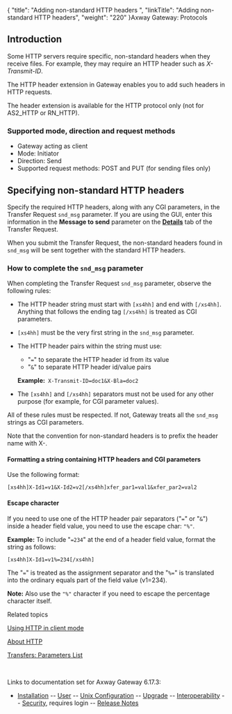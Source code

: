 {
    "title": "Adding non-standard HTTP headers ",
    "linkTitle": "Adding non-standard HTTP headers",
    "weight": "220"
}<span class="mc-variable axway_variables.Component_Long_Name variable">Axway Gateway</span>: Protocols

## Introduction

Some HTTP servers require specific, non-standard headers when they receive files. For example, they may require an HTTP header such as *X-Transmit-ID*.

The HTTP header extension in Gateway enables you to add such headers in HTTP requests.

The header extension is available for the HTTP protocol only (not for AS2\_HTTP or RN\_HTTP).

### Supported mode, direction and request methods

-   Gateway acting as client
-   Mode: Initiator
-   Direction: Send
-   Supported request methods: POST and PUT (for sending files only)

## Specifying non-standard HTTP headers

Specify the required HTTP headers, along with any CGI parameters, in the Transfer Request `snd_msg` parameter. If you are using the GUI, enter this information in the **Message to send** parameter on the **[Details](../../../transfers_start_here/submitting_transfer_requests_start_here/working_with_transfers_(gui)/transfer_request_details_tab)** tab of the Transfer Request.

When you submit the Transfer Request, the non-standard headers found in `snd_msg` will be sent together with the standard HTTP headers.

### How to complete the `snd_msg` parameter

When completing the Transfer Request `snd_msg` parameter, observe the following rules:

-   The HTTP header string must start with `[xs4hh]` and end with `[/xs4hh]`. Anything that follows the ending tag `[/xs4hh]` is treated as CGI parameters.
-   `[xs4hh]` must be the very first string in the `snd_msg` parameter.
-   The HTTP header pairs within the string must use:
    -   "`=`" to separate the HTTP header id from its value
    -   "`&`" to separate HTTP header id/value pairs

      
    **Example:**` X-Transmit-ID=doc1&X-Bla=doc2`
-   The `[xs4hh]` and `[/xs4hh]` separators must not be used for any other purpose (for example, for CGI parameter values).

All of these rules must be respected. If not, Gateway treats all the `snd_msg` strings as CGI parameters.

Note that the convention for non-standard headers is to prefix the header name with X-.

#### Formatting a string containing HTTP headers and CGI parameters

Use the following format:

`[xs4hh]X-Id1=v1&X-Id2=v2[/xs4hh]xfer_par1=val1&xfer_par2=val2`

#### Escape character

If you need to use one of the HTTP header pair separators ("`=`" or "`&`") inside a header field value, you need to use the escape char: `"%"`.

**Example:** To include "`=234`" at the end of a header field value, format the string as follows:

`[xs4hh]X-Id1=v1%=234[/xs4hh]`

The "`=`" is treated as the assignment separator and the "`%=`" is translated into the ordinary equals part of the field value (v1=234).

**Note:** Also use the `"%"` character if you need to escape the percentage character itself.

Related topics

[Using HTTP in client mode](http_using_in_client_mode.htm)

[About HTTP](http_about.htm)

[Transfers: Parameters List](../../../transfers_start_here/submitting_transfer_requests_start_here/working_with_transfers_cli/transfer_req_parameter_list)

 

Links to documentation set for Axway Gateway <span class="mc-variable axway_variables.Release_Number variable">6.17.3</span>:

-   [Installation](#) -- [User](#) -- [Unix Configuration](#) -- [Upgrade](#) -- [Interoperability](#) -- [Security](#), requires login -- [Release Notes](#)
